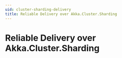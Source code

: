 ```yaml
---
uid: cluster-sharding-delivery
title: Reliable Delivery over Akka.Cluster.Sharding
---
```


# Reliable Delivery over Akka.Cluster.Sharding